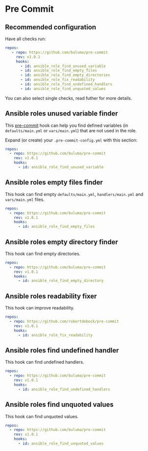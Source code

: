 # Pre Commit

## Recommended configuration

Have all checks run:

```yaml
repos:
   - repo: https://github.com/buluma/pre-commit
     rev: v1.0.1
     hooks:
       - id: ansible_role_find_unused_variable
       - id: ansible_role_find_empty_files
       - id: ansible_role_find_empty_directories
       - id: ansible_role_fix_readability
       - id: ansible_role_find_undefined_handlers
       - id: ansible_role_find_unquoted_values
```

You can also select single checks, read futher for more details.

## Ansible roles unused variable finder

This [pre-commit](https://pre-commit.com/) hook can help you find defined variables (in `defaults/main.yml` or `vars/main.yml`) that are not used in the role.

Expand (or create) your `.pre-commit-config.yml` with this section:

```yaml
repos:
  - repo: https://github.com/buluma/pre-commit
    rev: v1.0.1
    hooks:
      - id: ansible_role_find_unused_variable
```

## Ansible roles empty files finder

This hook can find empty `defaults/main.yml`, `handlers/main.yml` and `vars/main.yml` files.

```yaml
repos:
  - repo: https://github.com/buluma/pre-commit
    rev: v1.0.1
    hooks:
      - id: ansible_role_find_empty_files
```

## Ansible roles empty directory finder

This hook can find empty directories.

```yaml
repos:
  - repo: https://github.com/buluma/pre-commit
    rev: v1.0.1
    hooks:
      - id: ansible_role_find_empty_directory
```

## Ansible roles readability fixer

This hook can improve readability.

```yaml
repos:
  - repo: https://github.com/robertdebock/pre-commit
    rev: v1.0.1
    hooks:
      - id: ansible_role_fix_readability
```

## Ansible roles find undefined handler

This hook can find undefined handlers.

```yaml
repos:
  - repo: https://github.com/buluma/pre-commit
    rev: v1.0.1
    hooks:
      - id: ansible_role_find_undefined_handlers
```

## Ansible roles find unquoted values

This hook can find unquoted values.

```yaml
repos:
  - repo: https://github.com/buluma/pre-commit
    rev: v1.0.1
    hooks:
      - id: ansible_role_find_unquoted_values
```
